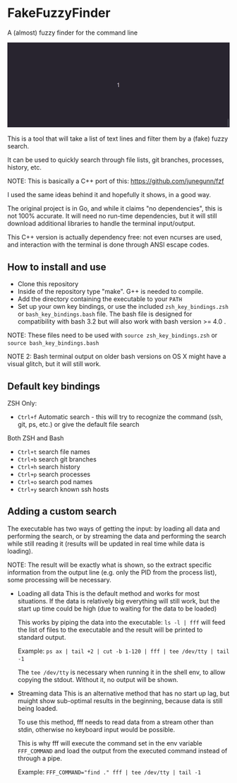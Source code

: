 # FakeFuzzyFinder

A (almost) fuzzy finder for the command line

![Animated demo](http://github.com/codezapper/FakeFuzzyFinder/blob/main/fff.gif?raw=true)

This is a tool that will take a list of text lines and filter them by a (fake) fuzzy search.

It can be used to quickly search through file lists, git branches, processes, history, etc.

NOTE: This is basically a C++ port of this: https://github.com/junegunn/fzf

I used the same ideas behind it and hopefully it shows, in a good way.

The original project is in Go, and while it claims "no dependencies", this is not 100% accurate. It will need no run-time dependencies, but it will still download additional libraries to handle the terminal input/output.

This C++ version is actually dependency free: not even ncurses are used, and interaction with the terminal is done through ANSI escape codes.


## How to install and use

- Clone this repository
- Inside of the repository type "make". G++ is needed to compile.
- Add the directory containing the executable to your `PATH`
- Set up your own key bindings, or use the included `zsh_key_bindings.zsh` or `bash_key_bindings.bash` file. The bash file is designed for compatibility with bash 3.2 but will also work with bash version >= 4.0 .

NOTE: These files need to be used with `source zsh_key_bindings.zsh` or `source bash_key_bindings.bash`

NOTE 2: Bash terminal output on older bash versions on OS X might have a visual glitch, but it will still work.


## Default key bindings

ZSH Only:
- `Ctrl+f` Automatic search - this will try to recognize the command (ssh, git, ps, etc.) or give the default file search

Both ZSH and Bash
- `Ctrl+t` search file names
- `Ctrl+b` search git branches
- `Ctrl+h` search history
- `Ctrl+p` search processes
- `Ctrl+o` search pod names
- `Ctrl+y` search known ssh hosts


## Adding a custom search

The executable has two ways of getting the input: by loading all data and performing the search, or by streaming the data and performing the search while still reading it (results will be updated in real time while data is loading).

NOTE: The result will be exactly what is shown, so the extract specific information from the output line (e.g. only the PID from the process list), some processing will be necessary.

- Loading all data
	This is the default method and works for most situations. If the data is relatively big everything will still work, but the start up time could be high (due to waiting for the data to be loaded)

	This works by piping the data into the executable:
		`ls -l | fff` will feed the list of files to the executable and the result will be printed to standard output.

	Example:
		`ps ax | tail +2 | cut -b 1-120 | fff | tee /dev/tty | tail -1`

	The `tee /dev/tty` is necessary when running it in the shell env, to allow copying the stdout. Without it, no output will be shown.

- Streaming data
	This is an alternative method that has no start up lag, but muight show sub-optimal results in the beginning, because data is still being loaded.

	To use this method, fff needs to read data from a stream other than stdin, otherwise no keyboard input would be possible.

	This is why fff will execute the command set in the env variable `FFF_COMMAND` and load the output from the executed command instead of through a pipe.

	Example:
		`FFF_COMMAND="find ." fff | tee /dev/tty | tail -1`



